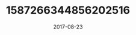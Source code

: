 ---
title: "1587266344856202516"
cover: "2017-08-23 07.21.55 1587266344856202516_46248401"
photo: "2017-08-23 07.21.55 1587266344856202516_46248401"
date: "2017-08-23"
type: "photo"
---